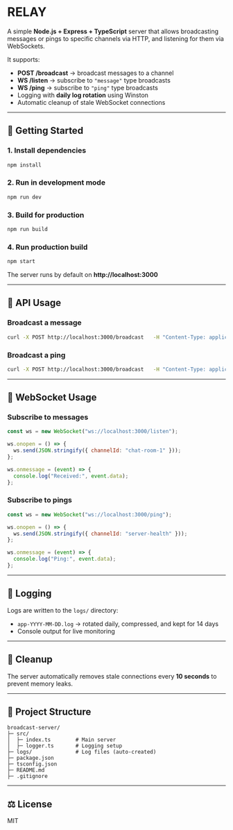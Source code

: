 # RELAY

A simple **Node.js + Express + TypeScript** server that allows broadcasting messages or pings to specific channels via HTTP, and listening for them via WebSockets.

It supports:

- **POST /broadcast** → broadcast messages to a channel
- **WS /listen** → subscribe to `"message"` type broadcasts
- **WS /ping** → subscribe to `"ping"` type broadcasts
- Logging with **daily log rotation** using Winston
- Automatic cleanup of stale WebSocket connections

---

## 🚀 Getting Started

### 1. Install dependencies

```bash
npm install
```

### 2. Run in development mode

```bash
npm run dev
```

### 3. Build for production

```bash
npm run build
```

### 4. Run production build

```bash
npm start
```

The server runs by default on **http://localhost:3000**

---

## 📡 API Usage

### Broadcast a message

```bash
curl -X POST http://localhost:3000/broadcast   -H "Content-Type: application/json"   -d '{"channelId": "chat-room-1", "message": "Hello World"}'
```

### Broadcast a ping

```bash
curl -X POST http://localhost:3000/broadcast   -H "Content-Type: application/json"   -d '{"channelId": "server-health", "messageType": "ping"}'
```

---

## 🔗 WebSocket Usage

### Subscribe to messages

```js
const ws = new WebSocket("ws://localhost:3000/listen");

ws.onopen = () => {
  ws.send(JSON.stringify({ channelId: "chat-room-1" }));
};

ws.onmessage = (event) => {
  console.log("Received:", event.data);
};
```

### Subscribe to pings

```js
const ws = new WebSocket("ws://localhost:3000/ping");

ws.onopen = () => {
  ws.send(JSON.stringify({ channelId: "server-health" }));
};

ws.onmessage = (event) => {
  console.log("Ping:", event.data);
};
```

---

## 📝 Logging

Logs are written to the `logs/` directory:

- `app-YYYY-MM-DD.log` → rotated daily, compressed, and kept for 14 days  
- Console output for live monitoring  

---

## 🧹 Cleanup

The server automatically removes stale connections every **10 seconds** to prevent memory leaks.

---

## 📂 Project Structure

```
broadcast-server/
├─ src/
│  ├─ index.ts        # Main server
│  ├─ logger.ts       # Logging setup
├─ logs/              # Log files (auto-created)
├─ package.json
├─ tsconfig.json
├─ README.md
├─ .gitignore
```

---

## ⚖️ License

MIT
